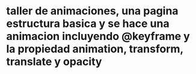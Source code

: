 # taller de animaciones, una pagina estructura basica y se hace una animacion incluyendo @keyframe y la propiedad animation, transform, translate y opacity